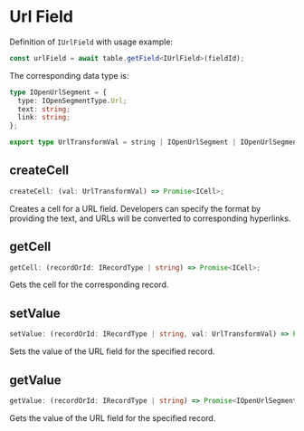 # Url Field
Definition of `IUrlField` with usage example:
```typescript
const urlField = await table.getField<IUrlField>(fieldId);
```
The corresponding data type is:
```typescript
type IOpenUrlSegment = {
  type: IOpenSegmentType.Url;
  text: string;
  link: string;
};

export type UrlTransformVal = string | IOpenUrlSegment | IOpenUrlSegment[];
```

## createCell
```typescript
createCell: (val: UrlTransformVal) => Promise<ICell>;
```
Creates a cell for a URL field. Developers can specify the format by providing the text, and URLs will be converted to corresponding hyperlinks.

## getCell
```typescript
getCell: (recordOrId: IRecordType | string) => Promise<ICell>;
```
Gets the cell for the corresponding record.

## setValue
```typescript
setValue: (recordOrId: IRecordType | string, val: UrlTransformVal) => Promise<boolean>;
```
Sets the value of the URL field for the specified record.

## getValue
```typescript
getValue: (recordOrId: IRecordType | string) => Promise<IOpenUrlSegment[]>;
```
Gets the value of the URL field for the specified record.